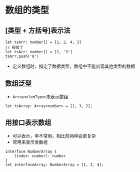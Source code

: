 # 数组的类型

## [类型 + 方括号]表示法
```
let tsArr: number[] = [1, 2, 4, 3]
// 报错了
let tsArr: number[] = [1, '3']
tsArr.push('8')
```
- 定义数组时，指定了数据类型，数组中不能出现其他类型的数据

## 数组泛型
- `Array<elemType>`来表示数组
```
let tsArray: Array<number> = [1, 3, 2];
```

## 用接口表示数组
- 可以表示，单不常用，相比前两种会更复杂
- 常用来表示类数组
```
interface NumberArray {
    [index: number]: number
}
let interfaceArray: NumberArray = [1, 2, 4];
```